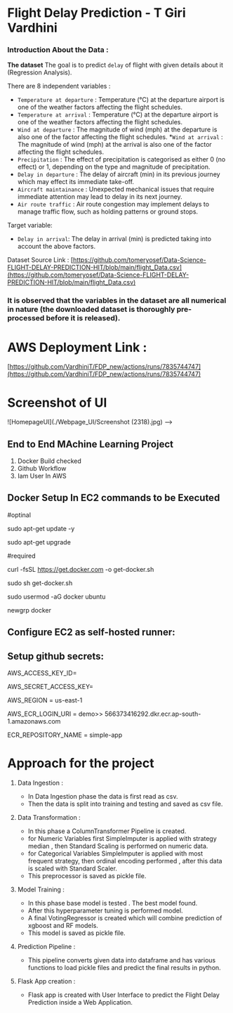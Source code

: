 # Flight Delay Prediction - T Giri Vardhini

### Introduction About the Data :

**The dataset** The goal is to predict `delay` of flight with given details about it (Regression Analysis).

There are 8 independent variables :

* `Temperature at departure` : Temperature (°C) at the departure airport is one of the weather factors affecting the flight schedules. 
* `Temperature at arrival` : Temperature (°C) at the departure airport is one of the weather factors affecting the flight schedules. 
* `Wind at departure` : The magnitude of wind (mph) at the departure is also one of the factor affecting the flight schedules.
*`Wind at arrival` : The magnitude of wind (mph) at the arrival is also one of the factor affecting the flight schedules.
* `Precipitation` : The effect of precipitation is categorised as either 0 (no effect) or 1, depending on the type and magnitude of precipitation.
* `Delay in departure` : The delay of aircraft (min) in its previous journey which may effect its immediate take-off.
* `Aircraft maintainance` : Unexpected mechanical issues that require immediate attention may lead to delay in its next journey. 
* `Air route traffic` : Air route congestion may implement delays to manage traffic flow, such as holding patterns or ground stops.

Target variable:
* `Delay in arrival`: The delay in arrival (min) is predicted taking into account the above factors.

Dataset Source Link :
[https://github.com/tomeryosef/Data-Science-FLIGHT-DELAY-PREDICTION-HIT/blob/main/flight_Data.csv](https://github.com/tomeryosef/Data-Science-FLIGHT-DELAY-PREDICTION-HIT/blob/main/flight_Data.csv)

### It is observed that the variables in the dataset are all numerical in nature (the downloaded dataset is thoroughly pre-processed before it is released). 

 # AWS Deployment Link : 

 [https://github.com/VardhiniT/FDP_new/actions/runs/7835744747](https://github.com/VardhiniT/FDP_new/actions/runs/7835744747)

# Screenshot of UI

![HomepageUI](./Webpage_UI/Screenshot (2318).jpg) -->

## End to End MAchine Learning Project

1. Docker Build checked
2. Github Workflow
3. Iam User In AWS

## Docker Setup In EC2 commands to be Executed

#optinal

sudo apt-get update -y

sudo apt-get upgrade

#required

curl -fsSL https://get.docker.com -o get-docker.sh

sudo sh get-docker.sh

sudo usermod -aG docker ubuntu

newgrp docker

## Configure EC2 as self-hosted runner:

## Setup github secrets:

AWS_ACCESS_KEY_ID=

AWS_SECRET_ACCESS_KEY=

AWS_REGION = us-east-1

AWS_ECR_LOGIN_URI = demo>>  566373416292.dkr.ecr.ap-south-1.amazonaws.com

ECR_REPOSITORY_NAME = simple-app

# Approach for the project 

1. Data Ingestion : 
    * In Data Ingestion phase the data is first read as csv. 
    * Then the data is split into training and testing and saved as csv file.

2. Data Transformation : 
    * In this phase a ColumnTransformer Pipeline is created.
    * for Numeric Variables first SimpleImputer is applied with strategy median , then Standard Scaling is performed on numeric data.
    * for Categorical Variables SimpleImputer is applied with most frequent strategy, then ordinal encoding performed , after this data is scaled with Standard Scaler.
    * This preprocessor is saved as pickle file.

3. Model Training : 
    * In this phase base model is tested . The best model found.
    * After this hyperparameter tuning is performed model.
    * A final VotingRegressor is created which will combine prediction of xgboost and RF models.
    * This model is saved as pickle file.

4. Prediction Pipeline : 
    * This pipeline converts given data into dataframe and has various functions to load pickle files and predict the final results in python.

5. Flask App creation : 
    * Flask app is created with User Interface to predict the Flight Delay Prediction inside a Web Application.

<!-- # Exploratory Data Analysis Notebook -->

<!-- Link : [EDA Notebook](./notebook/1_EDA_Gemstone_price.ipynb) -->

<!-- # Model Training Approach Notebook

Link : [Model Training Notebook](./notebook/2_Model_Training_Gemstone.ipynb) -->

<!-- # Model Interpretation with LIME 

Link : [LIME Interpretation](./notebook/3_Explainability_with_LIME.ipynb) -->


